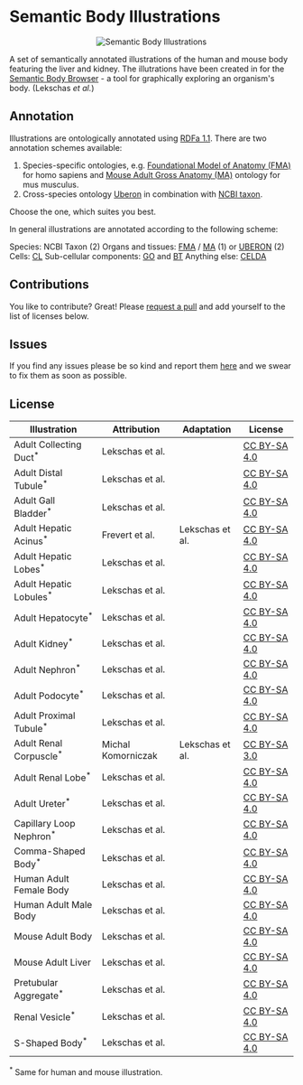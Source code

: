 Semantic Body Illustrations
===========================

<p align="center">
  <img src="http://sbb.cellfinder.org/github.svg"
       alt="Semantic Body Illustrations" />
</p>

A set of semantically annotated illustrations of the human and mouse body
featuring the liver and kidney. The illutrations have been created in for the
[Semantic Body Browser][sbb] - a tool for graphically exploring an organism's
body. (Lekschas *et al.*)

Annotation
----------

Illustrations are ontologically annotated using [RDFa 1.1][rdfa]. There are two
annotation schemes available:

1. Species-specific ontologies, e.g. [Foundational Model of Anatomy (FMA)][fma]
   for homo sapiens and [Mouse Adult Gross Anatomy (MA)][ma] ontology for mus
   musculus.
2. Cross-species ontology [Uberon][uberon] in combination with
   [NCBI taxon][ncbitaxon].

Choose the one, which suites you best.

In general illustrations are annotated according to the following scheme:

Species: NCBI Taxon (2)
Organs and tissues: [FMA][fma] / [MA][ma] (1) or [UBERON][uberon] (2)
Cells: [CL][cl]
Sub-cellular components: [GO][go] and [BT][bt]
Anything else: [CELDA][celda]

Contributions
-------------

You like to contribute? Great! Please [request a pull][pull] and add yourself to
the list of licenses below.

Issues
------

If you find any issues please be so kind and report them [here][issues] and we
swear to fix them as soon as possible.

License
-------

| Illustration                       | Attribution        | Adaptation      | License                 |
| ---------------------------------- | ------------------ | --------------- | ----------------------- |
| Adult Collecting Duct<sup>*</sup>  | Lekschas et al.    |                 | [CC BY-SA 4.0][ccbysa4] |
| Adult Distal Tubule<sup>*</sup>    | Lekschas et al.    |                 | [CC BY-SA 4.0][ccbysa4] |
| Adult Gall Bladder<sup>*</sup>     | Lekschas et al.    |                 | [CC BY-SA 4.0][ccbysa4] |
| Adult Hepatic Acinus<sup>*</sup>   | Frevert et al.     | Lekschas et al. | [CC BY-SA 4.0][ccbysa4] |
| Adult Hepatic Lobes<sup>*</sup>    | Lekschas et al.    |                 | [CC BY-SA 4.0][ccbysa4] |
| Adult Hepatic Lobules<sup>*</sup>  | Lekschas et al.    |                 | [CC BY-SA 4.0][ccbysa4] |
| Adult Hepatocyte<sup>*</sup>       | Lekschas et al.    |                 | [CC BY-SA 4.0][ccbysa4] |
| Adult Kidney<sup>*</sup>           | Lekschas et al.    |                 | [CC BY-SA 4.0][ccbysa4] |
| Adult Nephron<sup>*</sup>          | Lekschas et al.    |                 | [CC BY-SA 4.0][ccbysa4] |
| Adult Podocyte<sup>*</sup>         | Lekschas et al.    |                 | [CC BY-SA 4.0][ccbysa4] |
| Adult Proximal Tubule<sup>*</sup>  | Lekschas et al.    |                 | [CC BY-SA 4.0][ccbysa4] |
| Adult Renal Corpuscle<sup>*</sup>  | Michal Komorniczak | Lekschas et al. | [CC BY-SA 3.0][ccbysa3] |
| Adult Renal Lobe<sup>*</sup>       | Lekschas et al.    |                 | [CC BY-SA 4.0][ccbysa4] |
| Adult Ureter<sup>*</sup>           | Lekschas et al.    |                 | [CC BY-SA 4.0][ccbysa4] |
| Capillary Loop Nephron<sup>*</sup> | Lekschas et al.    |                 | [CC BY-SA 4.0][ccbysa4] |
| Comma-Shaped Body<sup>*</sup>      | Lekschas et al.    |                 | [CC BY-SA 4.0][ccbysa4] |
| Human Adult Female Body            | Lekschas et al.    |                 | [CC BY-SA 4.0][ccbysa4] |
| Human Adult Male Body              | Lekschas et al.    |                 | [CC BY-SA 4.0][ccbysa4] |
| Mouse Adult Body                   | Lekschas et al.    |                 | [CC BY-SA 4.0][ccbysa4] |
| Mouse Adult Liver                  | Lekschas et al.    |                 | [CC BY-SA 4.0][ccbysa4] |
| Pretubular Aggregate<sup>*</sup>   | Lekschas et al.    |                 | [CC BY-SA 4.0][ccbysa4] |
| Renal Vesicle<sup>*</sup>          | Lekschas et al.    |                 | [CC BY-SA 4.0][ccbysa4] |
| S-Shaped Body<sup>*</sup>          | Lekschas et al.    |                 | [CC BY-SA 4.0][ccbysa4] |

<sup>*</sup> Same for human and mouse illustration.


[bt]: http://bioportal.bioontology.org/ontologies/BT "BioTop Ontology"
[ccbysa3]: https://creativecommons.org/licenses/by-sa/3.0/
[ccbysa4]: https://creativecommons.org/licenses/by-sa/4.0/
[celda]: http://cellfinder.org/about/ontology/ "Cell Expression Localization Development Anatomy Ontology"
[cl]: http://bioportal.bioontology.org/ontologies/CL "Cell Ontology"
[fma]: http://bioportal.bioontology.org/ontologies/FMA "Foundational Model of Anatomy Ontology"
[go]: http://bioportal.bioontology.org/ontologies/GO "Gene Ontology"
[issues]: https://github.com/flekschas/sbi/issues "File an issues"
[ma]: http://bioportal.bioontology.org/ontologies/MA "Mouse Gross Anatomy Ontology"
[ncbitaxon]: http://bioportal.bioontology.org/ontologies/NCBITAXON "NCBI Organismal Classification"
[pull]: https://github.com/flekschas/sbi/pulls
[rdfa]: http://www.w3.org/TR/rdfa-syntax/ "RDF in Attributes"
[sbb]: http://sbb.cellfinder.org "Semantic Body Browser"
[uberon]: http://bioportal.bioontology.org/ontologies/UBERON "Uber Anatomy Ontology"
